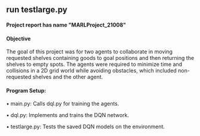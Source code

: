 ## run testlarge.py

#### Project report has name "MARLProject_21008"

#### Objective
The goal of this project was for two agents to collaborate in moving requested shelves containing goods to
 goal positions and then returning the shelves to empty spots. The agents were required to minimize time
 and collisions in a 2D grid world while avoiding obstacles, which included non-requested shelves and the
 other agent.

 #### Program Setup:
 • main.py: Calls dql.py for training the agents.
 
 • dql.py: Implements and trains the DQN network.
 
 • testlarge.py: Tests the saved DQN models on the environment.
